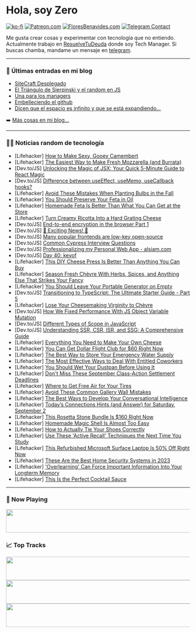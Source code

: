 # Hola, soy Zero

[![ko-fi](https://ko-fi.com/img/githubbutton_sm.svg)](https://ko-fi.com/J3J4N0LUK)
[![Patreon.com](https://img.shields.io/endpoint.svg?url=https%3A%2F%2Fshieldsio-patreon.vercel.app%2Fapi%3Fusername%3Dzerodragon%26type%3Dpatrons&style=for-the-badge)](https://patreon.com/zerodragon)
[![FloresBenavides.com](https://img.shields.io/website?down_message=oops&label=MiBlog&style=for-the-badge&up_message=online&url=https%3A%2F%2Ffloresbenavides.com)](https://floresbenavides.com)
[![Telegram Contact](https://img.shields.io/badge/escr%C3%ADbeme-ZeroDragon-%2326A5E4?style=for-the-badge&logo=telegram)](https://t.me/zerodragon)

Me gusta crear cosas y experimentar con tecnología que no entiendo.
Actualmente trabajo en [ResuelveTuDeuda](http://github.com/resuelve) donde soy Tech Manager.
Si buscas chamba, mandame un mensaje en [telegram](https://t.me/zerodragon).

---

### 📕 Últimas entradas en mi blog
<!-- BLOG-POST-LIST:START -->
- [SiteCraft Desplegado](https://floresbenavides.com/sitecraft-desplegado/)
- [El Triángulo de Sierpinski y el random en JS](https://floresbenavides.com/el-triangulo-de-sierpinski-y-el-random-en-js/)
- [Una para los managers](https://floresbenavides.com/una-para-los-managers/)
- [Embelleciendo el github](https://floresbenavides.com/embelleciendo-el-github/)
- [Dicen que el espacio es infinito y que se está expandiendo…](https://floresbenavides.com/dicen-que-el-espacio-es-infinito-y-que-se-esta-expandiendo/)
<!-- BLOG-POST-LIST:END -->

➡️ [Más cosas en mi blog...](https://floresbenavides.com)

---

### 👨‍💻 Noticias random de tecnología
<!-- TECH-POSTS:START -->
- [Lifehacker] [How to Make Sexy, Gooey Camembert](https://lifehacker.com/how-to-make-sexy-gooey-camembert-1850488340?utm_source=regular)
- [Lifehacker] [The Easiest Way to Make Fresh Mozzarella &lpar;and Burrata&rpar;](https://lifehacker.com/how-to-make-fresh-mozzarella-and-burrata-1850468281?utm_source=regular)
- [Dev.to/JS] [Unlocking the Magic of JSX: Your Quick 5-Minute Guide to React Magic](https://dev.to/arbythecoder/unlocking-the-magic-of-jsx-your-quick-5-minute-guide-to-react-magic-2nb6)
- [Dev.to/JS] [Difference between useEffect, useMemo, useCallback hooks?](https://dev.to/kopal__/difference-between-useeffect-usememo-usecallback-hooks-17on)
- [Lifehacker] [Avoid These Mistakes When Planting Bulbs in the Fall](https://lifehacker.com/avoid-these-mistakes-when-planting-bulbs-in-the-fall-1850792548?utm_source=regular)
- [Lifehacker] [You Should Preserve Your Feta in Oil](https://lifehacker.com/you-should-preserve-your-feta-in-oil-1850488381?utm_source=regular)
- [Lifehacker] [Homemade Feta Is Better Than What You Can Get at the Store](https://lifehacker.com/how-to-make-feta-cheese-1850788489?utm_source=regular)
- [Lifehacker] [Turn Creamy Ricotta Into a Hard Grating Cheese](https://lifehacker.com/turn-creamy-ricotta-into-a-hard-grating-cheese-1850488323?utm_source=regular)
- [Dev.to/JS] [End-to-end encryption in the browser Part 1](https://dev.to/apertureless/end-to-end-encryption-in-the-browser-part-1-20ap)
- [Dev.to/JS] [🚀 Exciting News! 🚀](https://dev.to/kallarari/exciting-news-595i)
- [Dev.to/JS] [Many popular frontends are low-key open-source](https://dev.to/llllvvuu/it-turns-out-a-lot-of-popular-saas-frontends-are-low-key-open-source-1i86)
- [Dev.to/JS] [Common Cypress Interview Questions](https://dev.to/dilpreetjohal/common-cypress-interview-questions-3h3a)
- [Dev.to/JS] [Professionalizing my Personal Web App - alsiam.com](https://dev.to/alsiam/professionalizing-my-personal-web-app-alsiamcom-4dm7)
- [Dev.to/JS] [Day 40: keyof](https://dev.to/dhrn/day-40-keyof-1922)
- [Lifehacker] [This DIY Cheese Press Is Better Than Anything You Can Buy](https://lifehacker.com/this-diy-cheese-press-is-better-than-anything-you-can-b-1850488353?utm_source=regular)
- [Lifehacker] [Season Fresh Chèvre With Herbs, Spices, and Anything Else That Strikes Your Fancy](https://lifehacker.com/how-to-season-fresh-goat-cheese-1850488714?utm_source=regular)
- [Lifehacker] [You Should Leave Your Portable Generator on Empty](https://lifehacker.com/you-should-leave-your-portable-generator-on-empty-1850792586?utm_source=regular)
- [Dev.to/JS] [Transitioning to TypeScript: The Ultimate Starter Guide - Part 5](https://dev.to/innovatesphere/transitioning-to-typescript-the-ultimate-starter-guide-part-5-4364)
- [Lifehacker] [Lose Your Cheesemaking Virginity to Chèvre](https://lifehacker.com/how-to-make-goat-cheese-1850488573?utm_source=regular)
- [Dev.to/JS] [How We Fixed Performance With JS Object Variable Mutation](https://dev.to/appsmith/how-we-fixed-performance-with-js-object-variable-mutation-2icm)
- [Dev.to/JS] [Different Types of Scope in JavaScript](https://dev.to/jeetvora331/different-types-of-scope-in-javascript-3cdi)
- [Dev.to/JS] [Understanding SSR, CSR, ISR, and SSG: A Comprehensive Guide](https://dev.to/dj1samsoe/understanding-ssr-csr-isr-and-ssg-a-comprehensive-guide-add)
- [Lifehacker] [Everything You Need to Make Your Own Cheese](https://lifehacker.com/everything-you-need-to-make-your-own-cheese-1850421571?utm_source=regular)
- [Lifehacker] [You Can Get Dollar Flight Club for $60 Right Now](https://lifehacker.com/you-can-get-dollar-flight-club-for-60-right-now-1850792473?utm_source=regular)
- [Lifehacker] [The Best Way to Store Your Emergency Water Supply](https://lifehacker.com/the-best-way-to-store-your-emergency-water-supply-1850792598?utm_source=regular)
- [Lifehacker] [The Most Effective Ways to Deal With Entitled Coworkers](https://lifehacker.com/the-most-effective-ways-to-deal-with-entitled-coworkers-1850792623?utm_source=regular)
- [Lifehacker] [You Should Wet Your Dustpan Before Using It](https://lifehacker.com/you-should-wet-your-dustpan-before-using-it-1850792655?utm_source=regular)
- [Lifehacker] [Don&#39;t Miss These September Class-Action Settlement Deadlines](https://lifehacker.com/class-action-settlements-2023-1850797441?utm_source=regular)
- [Lifehacker] [Where to Get Free Air for Your Tires](https://lifehacker.com/where-to-get-free-air-for-your-tires-1850792700?utm_source=regular)
- [Lifehacker] [Avoid These Common Gallery Wall Mistakes](https://lifehacker.com/avoid-these-common-gallery-wall-mistakes-1850792741?utm_source=regular)
- [Lifehacker] [The Best Ways to Develop Your Conversational Intelligence](https://lifehacker.com/the-best-ways-to-develop-your-conversational-intelligen-1850792824?utm_source=regular)
- [Lifehacker] [Today’s Connections Hints &lpar;and Answer&rpar; for Saturday, September 2](https://lifehacker.com/connections-answer-today-september-2-2023-1850795946?utm_source=regular)
- [Lifehacker] [This Rosetta Stone Bundle Is $160 Right Now](https://lifehacker.com/this-rosetta-stone-bundle-is-160-right-now-1850790237?utm_source=regular)
- [Lifehacker] [Homemade Magic Shell Is Almost Too Easy](https://lifehacker.com/easy-chocolate-magic-shell-recipe-1850797444?utm_source=regular)
- [Lifehacker] [How to Actually Tie Your Shoes Correctly](https://lifehacker.com/some-of-you-are-tying-your-shoes-wrong-1850295979?utm_source=regular)
- [Lifehacker] [Use These &#39;Active Recall&#39; Techniques the Next Time You Study](https://lifehacker.com/use-these-active-recall-techniques-the-next-time-you-st-1850797753?utm_source=regular)
- [Lifehacker] [This Refurbished Microsoft Surface Laptop Is 50% Off Right Now](https://lifehacker.com/this-refurbished-microsoft-surface-laptop-is-50-off-ri-1850790158?utm_source=regular)
- [Lifehacker] [These Are the Best Home Security Systems in 2023](https://lifehacker.com/best-home-security-systems-1850793992?utm_source=regular)
- [Lifehacker] [&#39;Overlearning&#39; Can Force Important Information Into Your Longterm Memory](https://lifehacker.com/overlearning-can-force-important-information-into-your-1850797539?utm_source=regular)
- [Lifehacker] [This Is the Perfect Cocktail Sauce](https://lifehacker.com/best-cocktail-sauce-recipe-1844910566?utm_source=regular)<!-- TECH-POSTS:END -->

---

### 🎵 Now Playing
<a href="https://spotify-now-playing-dun.vercel.app/now-playing?open"><img src="https://spotify-now-playing-dun.vercel.app/now-playing" width="540" height="64"></a>

### 📈 Top Tracks
<a href="https://spotify-now-playing-dun.vercel.app/top-tracks?i=1&open"><img src="https://spotify-now-playing-dun.vercel.app/top-tracks?i=1" width="540" height="64"></a>
<a href="https://spotify-now-playing-dun.vercel.app/top-tracks?i=2&open"><img src="https://spotify-now-playing-dun.vercel.app/top-tracks?i=2" width="540" height="64"></a>
<a href="https://spotify-now-playing-dun.vercel.app/top-tracks?i=3&open"><img src="https://spotify-now-playing-dun.vercel.app/top-tracks?i=3" width="540" height="64"></a>
